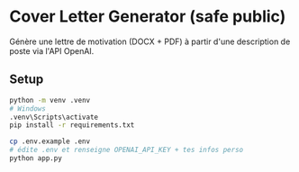 # Cover Letter Generator (safe public)

Génère une lettre de motivation (DOCX + PDF) à partir d'une description de poste via l'API OpenAI.

## Setup
```bash
python -m venv .venv
# Windows
.venv\Scripts\activate
pip install -r requirements.txt

cp .env.example .env
# édite .env et renseigne OPENAI_API_KEY + tes infos perso
python app.py
